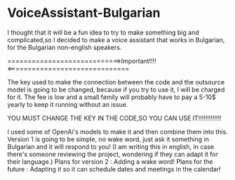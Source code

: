 # VoiceAssistant-Bulgarian
I thought that it will be a fun idea to try to make something big and complicated,so I decided to make a voice assistant that works in Bulgarian, for the Bulgarian non-english speakers.

============================>Important!!!!<==============================

The key used to make the connection between the code and the outsource model is going to be changed, because if you try to use it, I will be charged for it. The fee is low and a small family will probably have to pay a 5-10$ yearly to keep it running without an issue.

YOU MUST CHANGE THE KEY IN THE CODE,SO YOU CAN USE IT!!!!!!!!!!!!!

I used some of OpenAi's models to make it and then combine them into this. 
Version 1 is going to be simple, no wake word, just ask it something in Bulgarian and it will respond to you!
(I am writing this in english, in case there's someone reviewing the project, wondering if they can adapt it for their language.)
Plans for version 2 : Adding a wake word! 
Plans for the future : Adapting it so it can schedule dates and meetings in the calendar! 

